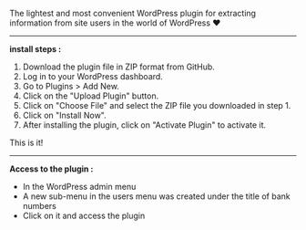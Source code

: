 The lightest and most convenient WordPress plugin for extracting information from site users in the world of WordPress ❤️
<br>

<hr>

<strong>install steps :</strong>
1. Download the plugin file in ZIP format from GitHub.
2. Log in to your WordPress dashboard.
3. Go to Plugins > Add New.
4. Click on the "Upload Plugin" button.
5. Click on "Choose File" and select the ZIP file you downloaded in step 1.
6. Click on "Install Now".
7. After installing the plugin, click on "Activate Plugin" to activate it.

This is it!

<hr>

<strong>Access to the plugin :</strong>
* In the WordPress admin menu
* A new sub-menu in the users menu was created under the title of bank numbers
* Click on it and access the plugin
